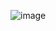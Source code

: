 ![image](https://github.com/Baabie/mini-port/assets/90418544/6f367ac1-0c13-4698-9783-78814af04246)

